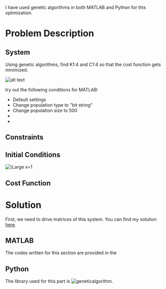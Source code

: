 I have used genetic algorithms in both MATLAB and Python for this optimization.

# Problem Description

## System

Using genetic algorithms, find K1:4 and C1:4 so that the cost function gets minimized.

![alt text](https://github.com/sarajahedazad/Optimal-Design-of-a-Suspension-System/blob/main/Suspension_System.JPG)

try out the following conditions for MATLAB:
* Default settings
* Change population type to "bit string"
* Change population size to 500
* 
*


## Constraints


## Initial Conditions
![\Large x=1](https://latex.codecogs.com/svg.latex?\Large&space;x=1) 


## Cost Function



# Solution

First, we need to drive matrices of this system. You can find my solution [here]().


## MATLAB
The codes written for this section are provided in the 

## Python

The library used for this part is ![geneticalgorithm](https://pypi.org/project/geneticalgorithm/).
